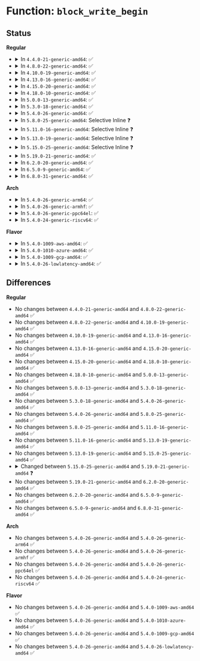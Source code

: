 # Function: <code>block_write_begin</code>

## Status
<b>Regular</b>
<ul>
<li>
<details>
<summary>In <code>4.4.0-21-generic-amd64</code>: ✅</summary>

```c
int block_write_begin(struct address_space * mapping, loff_t pos, unsigned int len, unsigned int flags, struct page * * pagep, get_block_t * get_block)
```

```json
{
  "name": "block_write_begin",
  "collision_type": "Unique Global",
  "inline_type": "No",
  "funcs": [
    {
      "addr": 18446744071581226384,
      "name": "block_write_begin",
      "external": true,
      "loc": "fs/buffer.c:2031",
      "file": "fs/buffer.c",
      "inline": "seen, unknown",
      "caller_inline": [],
      "caller_func": [
        "fs/buffer.c:cont_write_begin",
        "fs/block_dev.c:blkdev_write_begin"
      ]
    }
  ],
  "symbols": [
    {
      "addr": 18446744071581226384,
      "name": "block_write_begin",
      "section": ".text",
      "bind": "STB_GLOBAL",
      "size": 126
    }
  ]
}
```
</details>
</li>
<li>
<details>
<summary>In <code>4.8.0-22-generic-amd64</code>: ✅</summary>

```c
int block_write_begin(struct address_space * mapping, loff_t pos, unsigned int len, unsigned int flags, struct page * * pagep, get_block_t * get_block)
```

```json
{
  "name": "block_write_begin",
  "collision_type": "Unique Global",
  "inline_type": "No",
  "funcs": [
    {
      "addr": 18446744071581393648,
      "name": "block_write_begin",
      "external": true,
      "loc": "fs/buffer.c:2087",
      "file": "fs/buffer.c",
      "inline": "seen, unknown",
      "caller_inline": [],
      "caller_func": [
        "fs/buffer.c:cont_write_begin",
        "fs/block_dev.c:blkdev_write_begin"
      ]
    }
  ],
  "symbols": [
    {
      "addr": 18446744071581393648,
      "name": "block_write_begin",
      "section": ".text",
      "bind": "STB_GLOBAL",
      "size": 188
    }
  ]
}
```
</details>
</li>
<li>
<details>
<summary>In <code>4.10.0-19-generic-amd64</code>: ✅</summary>

```c
int block_write_begin(struct address_space * mapping, loff_t pos, unsigned int len, unsigned int flags, struct page * * pagep, get_block_t * get_block)
```

```json
{
  "name": "block_write_begin",
  "collision_type": "Unique Global",
  "inline_type": "No",
  "funcs": [
    {
      "addr": 18446744071581472032,
      "name": "block_write_begin",
      "external": true,
      "loc": "fs/buffer.c:2128",
      "file": "fs/buffer.c",
      "inline": "seen, unknown",
      "caller_inline": [],
      "caller_func": [
        "fs/buffer.c:cont_write_begin",
        "fs/block_dev.c:blkdev_write_begin"
      ]
    }
  ],
  "symbols": [
    {
      "addr": 18446744071581472032,
      "name": "block_write_begin",
      "section": ".text",
      "bind": "STB_GLOBAL",
      "size": 188
    }
  ]
}
```
</details>
</li>
<li>
<details>
<summary>In <code>4.13.0-16-generic-amd64</code>: ✅</summary>

```c
int block_write_begin(struct address_space * mapping, loff_t pos, unsigned int len, unsigned int flags, struct page * * pagep, get_block_t * get_block)
```

```json
{
  "name": "block_write_begin",
  "collision_type": "Unique Global",
  "inline_type": "No",
  "funcs": [
    {
      "addr": 18446744071581527408,
      "name": "block_write_begin",
      "external": true,
      "loc": "fs/buffer.c:2125",
      "file": "fs/buffer.c",
      "inline": "seen, unknown",
      "caller_inline": [],
      "caller_func": [
        "fs/buffer.c:cont_write_begin",
        "fs/block_dev.c:blkdev_write_begin"
      ]
    }
  ],
  "symbols": [
    {
      "addr": 18446744071581527408,
      "name": "block_write_begin",
      "section": ".text",
      "bind": "STB_GLOBAL",
      "size": 157
    }
  ]
}
```
</details>
</li>
<li>
<details>
<summary>In <code>4.15.0-20-generic-amd64</code>: ✅</summary>

```c
int block_write_begin(struct address_space * mapping, loff_t pos, unsigned int len, unsigned int flags, struct page * * pagep, get_block_t * get_block)
```

```json
{
  "name": "block_write_begin",
  "collision_type": "Unique Global",
  "inline_type": "No",
  "funcs": [
    {
      "addr": 18446744071581669696,
      "name": "block_write_begin",
      "external": true,
      "loc": "fs/buffer.c:2085",
      "file": "fs/buffer.c",
      "inline": "seen, unknown",
      "caller_inline": [],
      "caller_func": [
        "fs/buffer.c:cont_write_begin",
        "fs/block_dev.c:blkdev_write_begin"
      ]
    }
  ],
  "symbols": [
    {
      "addr": 18446744071581669696,
      "name": "block_write_begin",
      "section": ".text",
      "bind": "STB_GLOBAL",
      "size": 223
    }
  ]
}
```
</details>
</li>
<li>
<details>
<summary>In <code>4.18.0-10-generic-amd64</code>: ✅</summary>

```c
int block_write_begin(struct address_space * mapping, loff_t pos, unsigned int len, unsigned int flags, struct page * * pagep, get_block_t * get_block)
```

```json
{
  "name": "block_write_begin",
  "collision_type": "Unique Global",
  "inline_type": "No",
  "funcs": [
    {
      "addr": 18446744071581833312,
      "name": "block_write_begin",
      "external": true,
      "loc": "fs/buffer.c:2056",
      "file": "fs/buffer.c",
      "inline": "seen, unknown",
      "caller_inline": [],
      "caller_func": [
        "fs/buffer.c:cont_write_begin",
        "fs/block_dev.c:blkdev_write_begin"
      ]
    }
  ],
  "symbols": [
    {
      "addr": 18446744071581833312,
      "name": "block_write_begin",
      "section": ".text",
      "bind": "STB_GLOBAL",
      "size": 226
    }
  ]
}
```
</details>
</li>
<li>
<details>
<summary>In <code>5.0.0-13-generic-amd64</code>: ✅</summary>

```c
int block_write_begin(struct address_space * mapping, loff_t pos, unsigned int len, unsigned int flags, struct page * * pagep, get_block_t * get_block)
```

```json
{
  "name": "block_write_begin",
  "collision_type": "Unique Global",
  "inline_type": "No",
  "funcs": [
    {
      "addr": 18446744071581920592,
      "name": "block_write_begin",
      "external": true,
      "loc": "fs/buffer.c:2065",
      "file": "fs/buffer.c",
      "inline": "seen, unknown",
      "caller_inline": [],
      "caller_func": [
        "fs/buffer.c:cont_write_begin",
        "fs/block_dev.c:blkdev_write_begin"
      ]
    }
  ],
  "symbols": [
    {
      "addr": 18446744071581920592,
      "name": "block_write_begin",
      "section": ".text",
      "bind": "STB_GLOBAL",
      "size": 226
    }
  ]
}
```
</details>
</li>
<li>
<details>
<summary>In <code>5.3.0-18-generic-amd64</code>: ✅</summary>

```c
int block_write_begin(struct address_space * mapping, loff_t pos, unsigned int len, unsigned int flags, struct page * * pagep, get_block_t * get_block)
```

```json
{
  "name": "block_write_begin",
  "collision_type": "Unique Global",
  "inline_type": "No",
  "funcs": [
    {
      "addr": 18446744071582057824,
      "name": "block_write_begin",
      "external": true,
      "loc": "fs/buffer.c:2066",
      "file": "fs/buffer.c",
      "inline": "seen, unknown",
      "caller_inline": [],
      "caller_func": [
        "fs/buffer.c:cont_write_begin",
        "fs/block_dev.c:blkdev_write_begin"
      ]
    }
  ],
  "symbols": [
    {
      "addr": 18446744071582057824,
      "name": "block_write_begin",
      "section": ".text",
      "bind": "STB_GLOBAL",
      "size": 233
    }
  ]
}
```
</details>
</li>
<li>
<details>
<summary>In <code>5.4.0-26-generic-amd64</code>: ✅</summary>

```c
int block_write_begin(struct address_space * mapping, loff_t pos, unsigned int len, unsigned int flags, struct page * * pagep, get_block_t * get_block)
```

```json
{
  "name": "block_write_begin",
  "collision_type": "Unique Global",
  "inline_type": "No",
  "funcs": [
    {
      "addr": 18446744071582135616,
      "name": "block_write_begin",
      "external": true,
      "loc": "fs/buffer.c:2066",
      "file": "fs/buffer.c",
      "inline": "seen, unknown",
      "caller_inline": [],
      "caller_func": [
        "fs/buffer.c:cont_write_begin",
        "fs/block_dev.c:blkdev_write_begin"
      ]
    }
  ],
  "symbols": [
    {
      "addr": 18446744071582135616,
      "name": "block_write_begin",
      "section": ".text",
      "bind": "STB_GLOBAL",
      "size": 233
    }
  ]
}
```
</details>
</li>
<li>
<details>
<summary>In <code>5.8.0-25-generic-amd64</code>: Selective Inline ❓</summary>

```c
int block_write_begin(struct address_space * mapping, loff_t pos, unsigned int len, unsigned int flags, struct page * * pagep, get_block_t * get_block)
```

```json
{
  "name": "block_write_begin",
  "collision_type": "Unique Global",
  "inline_type": "Selective",
  "funcs": [
    {
      "addr": 18446744071582377569,
      "name": "block_write_begin",
      "external": true,
      "loc": "fs/buffer.c:2110",
      "file": "fs/buffer.c",
      "inline": "not declared, inlined",
      "caller_inline": [
        "fs/buffer.c:cont_write_begin"
      ],
      "caller_func": [
        "fs/block_dev.c:blkdev_write_begin"
      ]
    }
  ],
  "symbols": [
    {
      "addr": 18446744071582375840,
      "name": "block_write_begin",
      "section": ".text",
      "bind": "STB_GLOBAL",
      "size": 233
    }
  ]
}
```
</details>
</li>
<li>
<details>
<summary>In <code>5.11.0-16-generic-amd64</code>: Selective Inline ❓</summary>

```c
int block_write_begin(struct address_space * mapping, loff_t pos, unsigned int len, unsigned int flags, struct page * * pagep, get_block_t * get_block)
```

```json
{
  "name": "block_write_begin",
  "collision_type": "Unique Global",
  "inline_type": "Selective",
  "funcs": [
    {
      "addr": 18446744071582433505,
      "name": "block_write_begin",
      "external": true,
      "loc": "fs/buffer.c:2109",
      "file": "fs/buffer.c",
      "inline": "not declared, inlined",
      "caller_inline": [
        "fs/buffer.c:cont_write_begin"
      ],
      "caller_func": [
        "fs/block_dev.c:blkdev_write_begin"
      ]
    }
  ],
  "symbols": [
    {
      "addr": 18446744071582431936,
      "name": "block_write_begin",
      "section": ".text",
      "bind": "STB_GLOBAL",
      "size": 230
    }
  ]
}
```
</details>
</li>
<li>
<details>
<summary>In <code>5.13.0-19-generic-amd64</code>: Selective Inline ❓</summary>

```c
int block_write_begin(struct address_space * mapping, loff_t pos, unsigned int len, unsigned int flags, struct page * * pagep, get_block_t * get_block)
```

```json
{
  "name": "block_write_begin",
  "collision_type": "Unique Global",
  "inline_type": "Selective",
  "funcs": [
    {
      "addr": 18446744071582460433,
      "name": "block_write_begin",
      "external": true,
      "loc": "fs/buffer.c:2130",
      "file": "fs/buffer.c",
      "inline": "not declared, inlined",
      "caller_inline": [
        "fs/buffer.c:cont_write_begin"
      ],
      "caller_func": [
        "fs/block_dev.c:blkdev_write_begin"
      ]
    }
  ],
  "symbols": [
    {
      "addr": 18446744071582458864,
      "name": "block_write_begin",
      "section": ".text",
      "bind": "STB_GLOBAL",
      "size": 230
    }
  ]
}
```
</details>
</li>
<li>
<details>
<summary>In <code>5.15.0-25-generic-amd64</code>: Selective Inline ❓</summary>

```c
int block_write_begin(struct address_space * mapping, loff_t pos, unsigned int len, unsigned int flags, struct page * * pagep, get_block_t * get_block)
```

```json
{
  "name": "block_write_begin",
  "collision_type": "Unique Global",
  "inline_type": "Selective",
  "funcs": [
    {
      "addr": 18446744071582784132,
      "name": "block_write_begin",
      "external": true,
      "loc": "fs/buffer.c:2109",
      "file": "fs/buffer.c",
      "inline": "not declared, inlined",
      "caller_inline": [
        "fs/buffer.c:cont_write_begin"
      ],
      "caller_func": [
        "block/fops.c:blkdev_write_begin"
      ]
    }
  ],
  "symbols": [
    {
      "addr": 18446744071582782512,
      "name": "block_write_begin",
      "section": ".text",
      "bind": "STB_GLOBAL",
      "size": 227
    }
  ]
}
```
</details>
</li>
<li>
<details>
<summary>In <code>5.19.0-21-generic-amd64</code>: ✅</summary>

```c
int block_write_begin(struct address_space * mapping, loff_t pos, unsigned int len, struct page * * pagep, get_block_t * get_block)
```

```json
{
  "name": "block_write_begin",
  "collision_type": "Unique Global",
  "inline_type": "No",
  "funcs": [
    {
      "addr": 18446744071583334704,
      "name": "block_write_begin",
      "external": true,
      "loc": "fs/buffer.c:2106",
      "file": "fs/buffer.c",
      "inline": "seen, unknown",
      "caller_inline": [],
      "caller_func": [
        "fs/buffer.c:cont_write_begin",
        "block/fops.c:blkdev_write_begin"
      ]
    }
  ],
  "symbols": [
    {
      "addr": 18446744071583334704,
      "name": "block_write_begin",
      "section": ".text",
      "bind": "STB_GLOBAL",
      "size": 307
    }
  ]
}
```
</details>
</li>
<li>
<details>
<summary>In <code>6.2.0-20-generic-amd64</code>: ✅</summary>

```c
int block_write_begin(struct address_space * mapping, loff_t pos, unsigned int len, struct page * * pagep, get_block_t * get_block)
```

```json
{
  "name": "block_write_begin",
  "collision_type": "Unique Global",
  "inline_type": "No",
  "funcs": [
    {
      "addr": 18446744071583919344,
      "name": "block_write_begin",
      "external": true,
      "loc": "fs/buffer.c:2091",
      "file": "fs/buffer.c",
      "inline": "seen, unknown",
      "caller_inline": [],
      "caller_func": [
        "fs/buffer.c:cont_write_begin",
        "block/fops.c:blkdev_write_begin"
      ]
    }
  ],
  "symbols": [
    {
      "addr": 18446744071583919344,
      "name": "block_write_begin",
      "section": ".text",
      "bind": "STB_GLOBAL",
      "size": 307
    }
  ]
}
```
</details>
</li>
<li>
<details>
<summary>In <code>6.5.0-9-generic-amd64</code>: ✅</summary>

```c
int block_write_begin(struct address_space * mapping, loff_t pos, unsigned int len, struct page * * pagep, get_block_t * get_block)
```

```json
{
  "name": "block_write_begin",
  "collision_type": "Unique Global",
  "inline_type": "No",
  "funcs": [
    {
      "addr": 18446744071584142592,
      "name": "block_write_begin",
      "external": true,
      "loc": "fs/buffer.c:2228",
      "file": "fs/buffer.c",
      "inline": "seen, unknown",
      "caller_inline": [],
      "caller_func": [
        "fs/buffer.c:cont_write_begin",
        "block/fops.c:blkdev_write_begin"
      ]
    }
  ],
  "symbols": [
    {
      "addr": 18446744071584142592,
      "name": "block_write_begin",
      "section": ".text",
      "bind": "STB_GLOBAL",
      "size": 307
    }
  ]
}
```
</details>
</li>
<li>
<details>
<summary>In <code>6.8.0-31-generic-amd64</code>: ✅</summary>

```c
int block_write_begin(struct address_space * mapping, loff_t pos, unsigned int len, struct page * * pagep, get_block_t * get_block)
```

```json
{
  "name": "block_write_begin",
  "collision_type": "Unique Global",
  "inline_type": "No",
  "funcs": [
    {
      "addr": 18446744071584358560,
      "name": "block_write_begin",
      "external": true,
      "loc": "fs/buffer.c:2200",
      "file": "fs/buffer.c",
      "inline": "seen, unknown",
      "caller_inline": [],
      "caller_func": [
        "fs/buffer.c:cont_write_begin",
        "block/fops.c:blkdev_write_begin"
      ]
    }
  ],
  "symbols": [
    {
      "addr": 18446744071584358560,
      "name": "block_write_begin",
      "section": ".text",
      "bind": "STB_GLOBAL",
      "size": 294
    }
  ]
}
```
</details>
</li>
</ul>
<b>Arch</b>
<ul>
<li>
<details>
<summary>In <code>5.4.0-26-generic-arm64</code>: ✅</summary>

```c
int block_write_begin(struct address_space * mapping, loff_t pos, unsigned int len, unsigned int flags, struct page * * pagep, get_block_t * get_block)
```

```json
{
  "name": "block_write_begin",
  "collision_type": "Unique Global",
  "inline_type": "No",
  "funcs": [
    {
      "addr": 18446603336493680824,
      "name": "block_write_begin",
      "external": true,
      "loc": "fs/buffer.c:2066",
      "file": "fs/buffer.c",
      "inline": "seen, unknown",
      "caller_inline": [],
      "caller_func": [
        "fs/buffer.c:cont_write_begin",
        "fs/block_dev.c:blkdev_write_begin"
      ]
    }
  ],
  "symbols": [
    {
      "addr": 18446603336493680824,
      "name": "block_write_begin",
      "section": ".text",
      "bind": "STB_GLOBAL",
      "size": 232
    }
  ]
}
```
</details>
</li>
<li>
<details>
<summary>In <code>5.4.0-26-generic-armhf</code>: ✅</summary>

```c
int block_write_begin(struct address_space * mapping, loff_t pos, unsigned int len, unsigned int flags, struct page * * pagep, get_block_t * get_block)
```

```json
{
  "name": "block_write_begin",
  "collision_type": "Unique Global",
  "inline_type": "No",
  "funcs": [
    {
      "addr": 3227213060,
      "name": "block_write_begin",
      "external": true,
      "loc": "fs/buffer.c:2066",
      "file": "fs/buffer.c",
      "inline": "seen, unknown",
      "caller_inline": [],
      "caller_func": [
        "fs/buffer.c:cont_write_begin",
        "fs/block_dev.c:blkdev_write_begin"
      ]
    }
  ],
  "symbols": [
    {
      "addr": 3227213060,
      "name": "block_write_begin",
      "section": ".text",
      "bind": "STB_GLOBAL",
      "size": 212
    }
  ]
}
```
</details>
</li>
<li>
<details>
<summary>In <code>5.4.0-26-generic-ppc64el</code>: ✅</summary>

```c
int block_write_begin(struct address_space * mapping, loff_t pos, unsigned int len, unsigned int flags, struct page * * pagep, get_block_t * get_block)
```

```json
{
  "name": "block_write_begin",
  "collision_type": "Unique Global",
  "inline_type": "No",
  "funcs": [
    {
      "addr": 13835058055287283056,
      "name": "block_write_begin",
      "external": true,
      "loc": "fs/buffer.c:2066",
      "file": "fs/buffer.c",
      "inline": "seen, unknown",
      "caller_inline": [],
      "caller_func": [
        "fs/buffer.c:cont_write_begin",
        "fs/block_dev.c:blkdev_write_begin"
      ]
    }
  ],
  "symbols": [
    {
      "addr": 13835058055287283056,
      "name": "block_write_begin",
      "section": ".text",
      "bind": "STB_GLOBAL",
      "size": 348
    }
  ]
}
```
</details>
</li>
<li>
<details>
<summary>In <code>5.4.0-24-generic-riscv64</code>: ✅</summary>

```c
int block_write_begin(struct address_space * mapping, loff_t pos, unsigned int len, unsigned int flags, struct page * * pagep, get_block_t * get_block)
```

```json
{
  "name": "block_write_begin",
  "collision_type": "Unique Global",
  "inline_type": "No",
  "funcs": [
    {
      "addr": 18446743936273304464,
      "name": "block_write_begin",
      "external": true,
      "loc": "fs/buffer.c:2066",
      "file": "fs/buffer.c",
      "inline": "seen, unknown",
      "caller_inline": [],
      "caller_func": [
        "fs/buffer.c:cont_write_begin",
        "fs/block_dev.c:blkdev_write_begin"
      ]
    }
  ],
  "symbols": [
    {
      "addr": 18446743936273304464,
      "name": "block_write_begin",
      "section": ".text",
      "bind": "STB_GLOBAL",
      "size": 172
    }
  ]
}
```
</details>
</li>
</ul>
<b>Flavor</b>
<ul>
<li>
<details>
<summary>In <code>5.4.0-1009-aws-amd64</code>: ✅</summary>

```c
int block_write_begin(struct address_space * mapping, loff_t pos, unsigned int len, unsigned int flags, struct page * * pagep, get_block_t * get_block)
```

```json
{
  "name": "block_write_begin",
  "collision_type": "Unique Global",
  "inline_type": "No",
  "funcs": [
    {
      "addr": 18446744071582104352,
      "name": "block_write_begin",
      "external": true,
      "loc": "fs/buffer.c:2066",
      "file": "fs/buffer.c",
      "inline": "seen, unknown",
      "caller_inline": [],
      "caller_func": [
        "fs/buffer.c:cont_write_begin",
        "fs/block_dev.c:blkdev_write_begin"
      ]
    }
  ],
  "symbols": [
    {
      "addr": 18446744071582104352,
      "name": "block_write_begin",
      "section": ".text",
      "bind": "STB_GLOBAL",
      "size": 233
    }
  ]
}
```
</details>
</li>
<li>
<details>
<summary>In <code>5.4.0-1010-azure-amd64</code>: ✅</summary>

```c
int block_write_begin(struct address_space * mapping, loff_t pos, unsigned int len, unsigned int flags, struct page * * pagep, get_block_t * get_block)
```

```json
{
  "name": "block_write_begin",
  "collision_type": "Unique Global",
  "inline_type": "No",
  "funcs": [
    {
      "addr": 18446744071582041792,
      "name": "block_write_begin",
      "external": true,
      "loc": "fs/buffer.c:2066",
      "file": "fs/buffer.c",
      "inline": "seen, unknown",
      "caller_inline": [],
      "caller_func": [
        "fs/buffer.c:cont_write_begin",
        "fs/block_dev.c:blkdev_write_begin"
      ]
    }
  ],
  "symbols": [
    {
      "addr": 18446744071582041792,
      "name": "block_write_begin",
      "section": ".text",
      "bind": "STB_GLOBAL",
      "size": 233
    }
  ]
}
```
</details>
</li>
<li>
<details>
<summary>In <code>5.4.0-1009-gcp-amd64</code>: ✅</summary>

```c
int block_write_begin(struct address_space * mapping, loff_t pos, unsigned int len, unsigned int flags, struct page * * pagep, get_block_t * get_block)
```

```json
{
  "name": "block_write_begin",
  "collision_type": "Unique Global",
  "inline_type": "No",
  "funcs": [
    {
      "addr": 18446744071582094832,
      "name": "block_write_begin",
      "external": true,
      "loc": "fs/buffer.c:2066",
      "file": "fs/buffer.c",
      "inline": "seen, unknown",
      "caller_inline": [],
      "caller_func": [
        "fs/buffer.c:cont_write_begin",
        "fs/block_dev.c:blkdev_write_begin"
      ]
    }
  ],
  "symbols": [
    {
      "addr": 18446744071582094832,
      "name": "block_write_begin",
      "section": ".text",
      "bind": "STB_GLOBAL",
      "size": 233
    }
  ]
}
```
</details>
</li>
<li>
<details>
<summary>In <code>5.4.0-26-lowlatency-amd64</code>: ✅</summary>

```c
int block_write_begin(struct address_space * mapping, loff_t pos, unsigned int len, unsigned int flags, struct page * * pagep, get_block_t * get_block)
```

```json
{
  "name": "block_write_begin",
  "collision_type": "Unique Global",
  "inline_type": "No",
  "funcs": [
    {
      "addr": 18446744071582167648,
      "name": "block_write_begin",
      "external": true,
      "loc": "fs/buffer.c:2066",
      "file": "fs/buffer.c",
      "inline": "seen, unknown",
      "caller_inline": [],
      "caller_func": [
        "fs/buffer.c:cont_write_begin",
        "fs/block_dev.c:blkdev_write_begin"
      ]
    }
  ],
  "symbols": [
    {
      "addr": 18446744071582167648,
      "name": "block_write_begin",
      "section": ".text",
      "bind": "STB_GLOBAL",
      "size": 233
    }
  ]
}
```
</details>
</li>
</ul>

## Differences
<b>Regular</b>
<ul>
<li>
No changes between <code>4.4.0-21-generic-amd64</code> and <code>4.8.0-22-generic-amd64</code> ✅
</li>
<li>
No changes between <code>4.8.0-22-generic-amd64</code> and <code>4.10.0-19-generic-amd64</code> ✅
</li>
<li>
No changes between <code>4.10.0-19-generic-amd64</code> and <code>4.13.0-16-generic-amd64</code> ✅
</li>
<li>
No changes between <code>4.13.0-16-generic-amd64</code> and <code>4.15.0-20-generic-amd64</code> ✅
</li>
<li>
No changes between <code>4.15.0-20-generic-amd64</code> and <code>4.18.0-10-generic-amd64</code> ✅
</li>
<li>
No changes between <code>4.18.0-10-generic-amd64</code> and <code>5.0.0-13-generic-amd64</code> ✅
</li>
<li>
No changes between <code>5.0.0-13-generic-amd64</code> and <code>5.3.0-18-generic-amd64</code> ✅
</li>
<li>
No changes between <code>5.3.0-18-generic-amd64</code> and <code>5.4.0-26-generic-amd64</code> ✅
</li>
<li>
No changes between <code>5.4.0-26-generic-amd64</code> and <code>5.8.0-25-generic-amd64</code> ✅
</li>
<li>
No changes between <code>5.8.0-25-generic-amd64</code> and <code>5.11.0-16-generic-amd64</code> ✅
</li>
<li>
No changes between <code>5.11.0-16-generic-amd64</code> and <code>5.13.0-19-generic-amd64</code> ✅
</li>
<li>
No changes between <code>5.13.0-19-generic-amd64</code> and <code>5.15.0-25-generic-amd64</code> ✅
</li>
<li>
<details>
<summary>Changed between <code>5.15.0-25-generic-amd64</code> and <code>5.19.0-21-generic-amd64</code> ❓</summary>
<ul>
<li>
<b>Param removed. </b>
<code>unsigned int flags</code>
</li>
<li>
<b>Param reordered. </b>
<code>mapping, pos, len, flags, pagep, get_block</code> ➡️ <code>mapping, pos, len, pagep, get_block</code>
</li>
</ul>
</details>
</li>
<li>
No changes between <code>5.19.0-21-generic-amd64</code> and <code>6.2.0-20-generic-amd64</code> ✅
</li>
<li>
No changes between <code>6.2.0-20-generic-amd64</code> and <code>6.5.0-9-generic-amd64</code> ✅
</li>
<li>
No changes between <code>6.5.0-9-generic-amd64</code> and <code>6.8.0-31-generic-amd64</code> ✅
</li>
</ul>
<b>Arch</b>
<ul>
<li>
No changes between <code>5.4.0-26-generic-amd64</code> and <code>5.4.0-26-generic-arm64</code> ✅
</li>
<li>
No changes between <code>5.4.0-26-generic-amd64</code> and <code>5.4.0-26-generic-armhf</code> ✅
</li>
<li>
No changes between <code>5.4.0-26-generic-amd64</code> and <code>5.4.0-26-generic-ppc64el</code> ✅
</li>
<li>
No changes between <code>5.4.0-26-generic-amd64</code> and <code>5.4.0-24-generic-riscv64</code> ✅
</li>
</ul>
<b>Flavor</b>
<ul>
<li>
No changes between <code>5.4.0-26-generic-amd64</code> and <code>5.4.0-1009-aws-amd64</code> ✅
</li>
<li>
No changes between <code>5.4.0-26-generic-amd64</code> and <code>5.4.0-1010-azure-amd64</code> ✅
</li>
<li>
No changes between <code>5.4.0-26-generic-amd64</code> and <code>5.4.0-1009-gcp-amd64</code> ✅
</li>
<li>
No changes between <code>5.4.0-26-generic-amd64</code> and <code>5.4.0-26-lowlatency-amd64</code> ✅
</li>
</ul>
